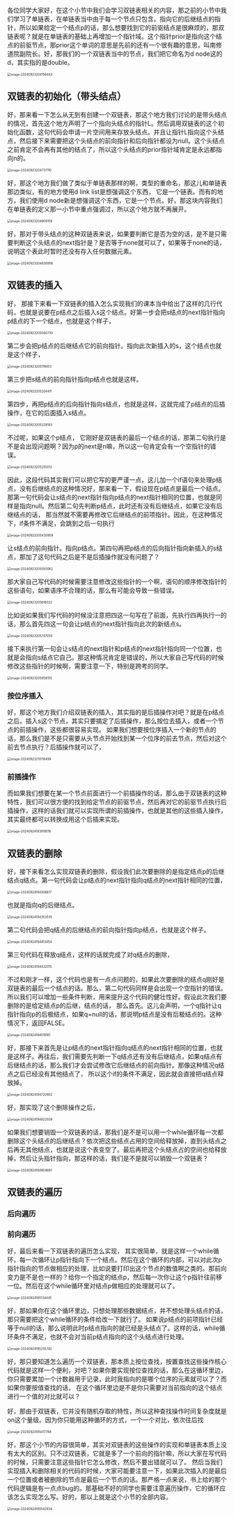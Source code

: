 各位同学大家好，在这个小节中我们会学习双链表相关的内容，那之前的小节中我们学习了单链表，在单链表当中由于每一个节点只包含。指向它的后继结点的指针，所以如果给定一个结点p的话，那么想要找到它的前驱结点是很麻烦的，那双链表呢？就是在单链表的基础上再增加一个指针域。这个指针prior是指向这个结点的前驱节点，那prior这个单词的意思是先前的还有一个很有趣的意思，叫南修道院副院长。好，那我们的一个双链表当中的节点，我们把它命名为d node这的d，其实指的是double。

<img src="/Users/yuebinghui/Documents/program/github/note/images/image-20240923204156443.png" alt="image-20240923204156443" style="zoom:50%;" />

## 双链表的初始化（带头结点）

好，那来看一下怎么从无到有创建一个双链表，那这个地方我们讨论的是带头结点的情况，首先这个地方声明了一个指向头结点的指针L。然后调用双链表的这个初始化函数，这句代码会申请一片空间用来存放头结点。并且让指针L指向这个头结点，然后接下来需要把这个头结点的前向指针和后向指针都设为null。这个头结点之前肯定不会再有其他的结点了，所以这个头结点的prior指针域肯定是永远都指向n的。

<img src="/Users/yuebinghui/Documents/program/github/note/images/image-20240923204737110.png" alt="image-20240923204737110" style="zoom:50%;" />

好，那这个地方我们做了类似于单链表那样的啊，类型的重命名，那这儿和单链表那边类似，有的地方使用d link list是想强调这个东西，
它是一个链表。而有的地方，我们使用d node新是想强调这个东西，它是一个节点。好，那这块内容我们在单链表的定义那一小节中重点强调过，所以这个地方就不再展开。

<img src="/Users/yuebinghui/Documents/program/github/note/images/image-20240923204809156.png" alt="image-20240923204809156" style="zoom:50%;" />

好，那对于带头结点的这种双链表来说，如果要判断它是否为空的话，是不是只需要判断这个头结点的next指针是？是否等于none就可以了，如果等于none的话，说明这个表此时暂时还没有存入任何数据元素。

<img src="/Users/yuebinghui/Documents/program/github/note/images/image-20240923204836956.png" alt="image-20240923204836956" style="zoom:50%;" />

## 双链表的插入

好，
那接下来看一下双链表的插入怎么实现我们的课本当中给出了这样的几行代码，也就是说要在p结点之后插入s这个结点。好第一步会把s结点的next指针指向p结点的下一个结点，也就是这个样子，

<img src="/Users/yuebinghui/Documents/program/github/note/images/image-20240923205040730.png" alt="image-20240923205040730" style="zoom:50%;" />

第二步会把p结点的后继结点它的前向指针。指向此次新插入的s，这个结点也就是这个样子，

<img src="/Users/yuebinghui/Documents/program/github/note/images/image-20240923205119453.png" alt="image-20240923205119453" style="zoom:50%;" />

第三步把s结点的前向指针指向p结点也就是这样。

<img src="/Users/yuebinghui/Documents/program/github/note/images/image-20240923205204411.png" alt="image-20240923205204411" style="zoom:50%;" />

第四步，再把p结点的后向指针指向s结点，也就是这样，这就完成了p结点的后插操作，在它的后面插入s结点。

<img src="/Users/yuebinghui/Documents/program/github/note/images/image-20240923205229183.png" alt="image-20240923205229183" style="zoom:50%;" />

不过呢，如果这个p结点，
它刚好是双链表的最后一个结点的话，那第二句执行是不是会出现问题啊？因为p的next是n嘛，所以这一句肯定会有一个空指针的错误。

<img src="/Users/yuebinghui/Documents/program/github/note/images/image-20240923205255012.png" alt="image-20240923205255012" style="zoom:50%;" />

因此，这段代码其实我们可以把它写的更严谨一点，这儿加一个if语句来处理p结点，没有后继结点的这种情况好，那来看一下，假设现在p结点是最后一个结点。那第一句代码会让s结点的next指针指向p结点的next指针相同的位置，也就是同样是指向null。然后第二句先判断p结点，此时还有没有后继结点，如果它没有后继结点的话，
那当然就不需要再修改它后继结点的前项指针。因此，在这种情况下，if条件不满足，会跳到之后一句执行

<img src="/Users/yuebinghui/Documents/program/github/note/images/image-20240923205430909.png" alt="image-20240923205430909" style="zoom:50%;" />

让s结点的前向指针。指向p结点。第四句再把p结点的后向指针指向新插入的s结点，那加了这句代码之后是不是后插操作就没有问题了？

<img src="/Users/yuebinghui/Documents/program/github/note/images/image-20240923205550062.png" alt="image-20240923205550062" style="zoom:50%;" />

那大家自己写代码的时候需要注意修改这些指针的一个啊，语句的顺序修改指针的这些语句，如果语序不合理的话，那么有可能会导致一些错误。

<img src="/Users/yuebinghui/Documents/program/github/note/images/image-20240923205616532.png" alt="image-20240923205616532" style="zoom:50%;" />



比如说如果我们写代码的时候没注意把四这一句写在了前面，先执行四再执行一的话，那么首先四这一句会让p结点的next指针指向此次的新结点s。

<img src="/Users/yuebinghui/Documents/program/github/note/images/image-20240923205747050.png" alt="image-20240923205747050" style="zoom:50%;" />

接下来执行第一句会让s结点的next指针和p结点的next指针指向同一个位置，也就是会指向s结点它自己。那这种情况肯定是错误的，所以大家自己写代码的时候修改这些指针的时候啊，需要注意一下，特别是跨考的同学。

<img src="/Users/yuebinghui/Documents/program/github/note/images/image-20240923205858155.png" alt="image-20240923205858155" style="zoom:50%;" />

### 按位序插入

好，那这个地方我们介绍双链表的插入，其实指的是后插操作对吧？就是在p结点之后。插入s这个节点，其实只要搞定了后插操作，那么按位去插入，或者一个节点的前插操作，这些都很容易实现。
如果我们想要按位序插入一个新的节点的话，那么我们是不是只需要从头节点开始找到某一个位序的前去节点，然后对这个前去节点执行？后插操作就可以了，

<img src="/Users/yuebinghui/Documents/program/github/note/images/image-20240923210118499.png" alt="image-20240923210118499" style="zoom:50%;" />

### 前插操作

而如果我们想要在某一个节点前面进行一个前插操作的话，那么由于双链表的这种特性，我们可以很方便的找到给定节点的前驱节点，然后再对它的前驱节点执行后插操作，这样的话我们就可以实现所谓的前插操作，也就是其他的这些插入操作，其实最终都可以转换成用这个后插来实现。

<img src="/Users/yuebinghui/Documents/program/github/note/images/image-20240924183919518.png" alt="image-20240924183919518" style="zoom:50%;" />

## 双链表的删除

好，接下来看怎么实现双链表的删除，假设我们此次要删除的是指定结点p的后继结点q结点。第一句代码会让p结点的next指针指向q结点的next指针相同的位置，

<img src="/Users/yuebinghui/Documents/program/github/note/images/image-20240924184306617.png" alt="image-20240924184306617" style="zoom:50%;" />

也就是指向q的后继结点。

<img src="/Users/yuebinghui/Documents/program/github/note/images/image-20240924184353535.png" alt="image-20240924184353535" style="zoom:50%;" />

第二句代码会把q结点的后继结点的前向指针指向p结点，也就是这个样子。

<img src="/Users/yuebinghui/Documents/program/github/note/images/image-20240924184413454.png" alt="image-20240924184413454" style="zoom:50%;" />

第三句代码在释放q结点，这样的话就完成了对q结点的删除，

<img src="/Users/yuebinghui/Documents/program/github/note/images/image-20240924184432015.png" alt="image-20240924184432015" style="zoom:50%;" />

不过和刚才一样，这个代码也是有一点点问题的，如果此次要删除的结点q刚好是双链表的最后一个结点的话。那么，第二句代码同样是会出现一个空指针的错误。所以我们可以增加一些条件判断，用来提升这个代码的健壮性好。假设此次我们要删除的是给定结点p的后继，结点的话，
那么首先。这儿会声明，一个q指针让q指针指向p的后极结点，如果q=null的话，那说明p结点是没有后极结点的。这种情况下，返回FALSE。

<img src="/Users/yuebinghui/Documents/program/github/note/images/image-20240924184519161.png" alt="image-20240924184519161" style="zoom:50%;" />

好，那接下来首先是让p结点的next指针指向q结点的next指针相同的位置，也就是这样子。再往后，我们需要先判断一下q结点还有没有后继结点，如果q结点有后继结点的话，那么我们才会尝试修改它后继结点的前向指针。那像这种情况q结点之后已经没有其他结点了，
所以这个if的条件不满足，因此就会直接把q结点释放掉。

<img src="/Users/yuebinghui/Documents/program/github/note/images/image-20240924184720902.png" alt="image-20240924184720902" style="zoom:50%;" />

好，那实现了这个删除操作之后，

<img src="/Users/yuebinghui/Documents/program/github/note/images/image-20240924184822509.png" alt="image-20240924184822509" style="zoom:50%;" />

如果我们想要销毁一个双链表的话，那我们是不是可以用一个while循环每一次都删除这个头结点的后继结点？依次把这些结点占用的空间给释放掉，直到头结点之后再无其他结点，也就是说这个表变空了。最后再把这个头结点占的空间也给释放掉，然后让头指针指向，那这样的话，我们是不是就可以销毁一个双链表？

<img src="/Users/yuebinghui/Documents/program/github/note/images/image-20240924184904691.png" alt="image-20240924184904691" style="zoom:50%;" />

## 双链表的遍历

### 后向遍历

### 前向遍历

好，最后来看一下双链表的遍历怎么实现，
其实很简单，就是这样一个while循环，每一次循环让p指针指向下一个结点。然后在这个循环的内部，可以对此次p指针指向的节点做相应的处理，比如说要打印出这个节点的数值啊之类的。那前向变力是不是也一样的？给你一个指定的结点p，然后每一次你让这个p指针往前移一位。然后在这个while循环里对结点p做相应的处理就可以了。

<img src="/Users/yuebinghui/Documents/program/github/note/images/image-20240924185134445.png" alt="image-20240924185134445" style="zoom:50%;" />

好，那如果你在这个循环里边，只想处理那些数据结点，并不想处理头结点的话，那只需要把这个while循环的条件给改一下就行了。
如果说p结点的前项指针已经等于null的话，那么说明此时p结点指向的就已经是头结点了。这样的话，while循环条件不满足，也就不会对当前p结点指向的这个头结点进行处理。

<img src="/Users/yuebinghui/Documents/program/github/note/images/image-20240924185255740.png" alt="image-20240924185255740" style="zoom:50%;" />

好，那只要知道怎么遍历一个双链表，那本质上按位查找，按置查找这些操作核心代码就是这样一个便利，对吧？如果你要实现按位查找的话，那么在这循环里边，你只需要累加一个计数器用于记录，此时我指向的是哪个位序的元素就可以了？而如果你要按值查找的话，
在这个循环里边是不是你只需要对当前指向的这个结点进行一个值的对比就可以？

好，那由于双链表，它并没有随机存取的特性，所以这种查找操作时间复杂度就是on这个量级。因为你只能用这种循环的方式，一个一个对比，依次往后找

<img src="/Users/yuebinghui/Documents/program/github/note/images/image-20240924185417788.png" alt="image-20240924185417788" style="zoom:50%;" />

好，那这个小节的内容很简单，其实对双链表的这些操作的实现和单链表本质上没有太大的区别。只不过双链表，它就是多了一个前向的指针嘛，所以大家在写代码的时候，只需要注意这些指针它怎么修改，然后不要出错就可以了。
然后当我们实现插入和删除相关的代码的时候，大家可能要注意一下，如果此次插入的是最后一个位置或者被删除的节点是最后一个节点的话。那严格一点来说，书上给的那个代码逻辑是有一点点bug的。那基础不好的同学也需要注意遍历操作，它的循环应该怎么实现怎么写。好的，那以上就是这个小节的全部内容。

<img src="/Users/yuebinghui/Documents/program/github/note/images/image-20240924185542934.png" alt="image-20240924185542934" style="zoom:50%;" />